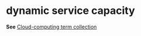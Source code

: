 # dynamic service capacity

**See** [Cloud-computing term collection](../term-collections/cloud-computing-terms.md)
